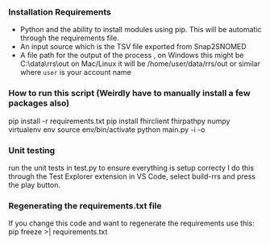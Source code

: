 ### Installation Requirements
- Python and the ability to install modules using pip. This will be automatic through the requirements file.
- An input source which is the TSV file exported from Snap2SNOMED
- A file path for the output of the process , on Windows this might be C:\data\rrs\out 
  on Mac/Linux it will be /home/user/data/rrs/out or similar where `user` is your account name

### How to run this script (Weirdly have to manually install a few packages also)
   pip install -r requirements.txt
   pip install fhirclient fhirpathpy numpy 
   virtualenv env
   source env/bin/activate
   python main.py -i <S2S map file Catalogue to SCT> -o <output folder>

### Unit testing
   run the unit tests in test.py to ensure everything is setup correcty
   I do this through the Test Explorer extension in VS Code, 
   select build-rrs and press the play button.

### Regenerating the requirements.txt file
If you change this code and want to regenerate the requirements use this:
   pip freeze >| requirements.txt
